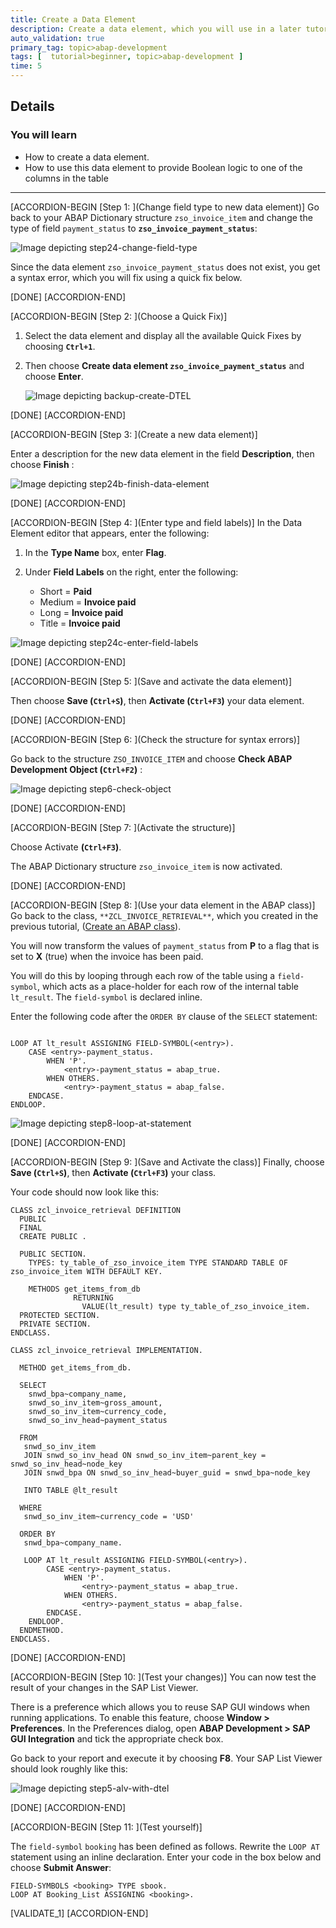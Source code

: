 ```yaml
---
title: Create a Data Element
description: Create a data element, which you will use in a later tutorial.
auto_validation: true
primary_tag: topic>abap-development
tags: [  tutorial>beginner, topic>abap-development ]
time: 5
---
```



## Details
### You will learn  
- How to create a data element.
- How to use this data element to provide Boolean logic to one of the columns in the table


---

[ACCORDION-BEGIN [Step 1: ](Change field type to new data element)]
Go back to your ABAP Dictionary structure `zso_invoice_item` and change the type of field `payment_status` to **`zso_invoice_payment_status`**:

![Image depicting step24-change-field-type](step24-change-field-type.png)

Since the data element `zso_invoice_payment_status` does not exist, you get a syntax error, which you will fix using a quick fix below.

[DONE]
[ACCORDION-END]

[ACCORDION-BEGIN [Step 2: ](Choose a Quick Fix)]

1. Select the data element and display all the available Quick Fixes by choosing **`Ctrl+1`**.

2. Then choose **Create data element `zso_invoice_payment_status`** and choose **Enter**.

    ![Image depicting backup-create-DTEL](backup-create-DTEL.png)

[DONE]
[ACCORDION-END]

[ACCORDION-BEGIN [Step 3: ](Create a new data element)]

Enter a description for the new data element in the field **Description**, then choose **Finish** :

![Image depicting step24b-finish-data-element](step24b-finish-data-element.png)

[DONE]
[ACCORDION-END]

[ACCORDION-BEGIN [Step 4: ](Enter type and field labels)]
In the Data Element editor that appears, enter the following:

1. In the **Type Name** box, enter **Flag**.

2. Under **Field Labels** on the right, enter the following:
	- Short = **Paid**
	- Medium = **Invoice paid**
	- Long = **Invoice paid**
	- Title = **Invoice paid**

![Image depicting step24c-enter-field-labels](step24c-enter-field-labels.png)

[DONE]
[ACCORDION-END]

[ACCORDION-BEGIN [Step 5: ](Save and activate the data element)]

Then choose **Save (`Ctrl+S`)**, then **Activate (`Ctrl+F3`)** your data element.

[DONE]
[ACCORDION-END]

[ACCORDION-BEGIN [Step 6: ](Check the structure for syntax errors)]

Go back to the structure `ZSO_INVOICE_ITEM` and choose **Check ABAP Development Object (`Ctrl+F2`)** :

![Image depicting step6-check-object](step6-check-object.png)

[DONE]
[ACCORDION-END]

[ACCORDION-BEGIN [Step 7: ](Activate the structure)]

Choose Activate **(`Ctrl+F3`)**.

The ABAP Dictionary structure `zso_invoice_item` is now activated.

[DONE]
[ACCORDION-END]

[ACCORDION-BEGIN [Step 8: ](Use your data element in the ABAP class)]
Go back to the class, `**ZCL_INVOICE_RETRIEVAL**`, which you created in the previous tutorial, ([Create an ABAP class](https://developers.sap.com/tutorials/abap-dev-create-new-class.html)).

You will now transform the values of `payment_status` from **P** to a flag that is set to **X** (true) when the invoice has been paid.

You will do this by looping through each row of the table using a `field-symbol`, which acts as a place-holder for each row of the internal table `lt_result`. The `field-symbol` is declared inline.

Enter the following code after the `ORDER BY` clause of the `SELECT` statement:

```ABAP

LOOP AT lt_result ASSIGNING FIELD-SYMBOL(<entry>).
    CASE <entry>-payment_status.
        WHEN 'P'.
            <entry>-payment_status = abap_true.
        WHEN OTHERS.
            <entry>-payment_status = abap_false.
    ENDCASE.
ENDLOOP.

```

![Image depicting step8-loop-at-statement](step8-loop-at-statement.png)

[DONE]
[ACCORDION-END]

[ACCORDION-BEGIN [Step 9: ](Save and Activate the class)]
Finally, choose **Save (`Ctrl+S`)**, then **Activate (`Ctrl+F3`)** your class.

Your code should now look like this:

```ABAP
CLASS zcl_invoice_retrieval DEFINITION
  PUBLIC
  FINAL
  CREATE PUBLIC .

  PUBLIC SECTION.
    TYPES: ty_table_of_zso_invoice_item TYPE STANDARD TABLE OF zso_invoice_item WITH DEFAULT KEY.

    METHODS get_items_from_db
              RETURNING
                VALUE(lt_result) type ty_table_of_zso_invoice_item.
  PROTECTED SECTION.
  PRIVATE SECTION.
ENDCLASS.

CLASS zcl_invoice_retrieval IMPLEMENTATION.

  METHOD get_items_from_db.

  SELECT
    snwd_bpa~company_name,
    snwd_so_inv_item~gross_amount,
    snwd_so_inv_item~currency_code,
    snwd_so_inv_head~payment_status

  FROM
   snwd_so_inv_item
   JOIN snwd_so_inv_head ON snwd_so_inv_item~parent_key = snwd_so_inv_head~node_key
   JOIN snwd_bpa ON snwd_so_inv_head~buyer_guid = snwd_bpa~node_key

   INTO TABLE @lt_result

  WHERE
   snwd_so_inv_item~currency_code = 'USD'

  ORDER BY
   snwd_bpa~company_name.

   LOOP AT lt_result ASSIGNING FIELD-SYMBOL(<entry>).
        CASE <entry>-payment_status.
            WHEN 'P'.
                <entry>-payment_status = abap_true.
            WHEN OTHERS.
                <entry>-payment_status = abap_false.
        ENDCASE.
    ENDLOOP.
  ENDMETHOD.
ENDCLASS.
```

[DONE]
[ACCORDION-END]

[ACCORDION-BEGIN [Step 10: ](Test your changes)]
You can now test the result of your changes in the SAP List Viewer.

There is a preference which allows you to reuse SAP GUI windows when running applications. To enable this feature, choose **Window > Preferences**. In the Preferences dialog, open **ABAP Development > SAP GUI Integration** and tick the appropriate check box.

Go back to your report and execute it by choosing **F8**. Your SAP List Viewer should look roughly like this:

![Image depicting step5-alv-with-dtel](step5-alv-with-dtel.png)

[DONE]
[ACCORDION-END]

[ACCORDION-BEGIN [Step 11: ](Test yourself)]

The `field-symbol` `booking` has been defined as follows. Rewrite the `LOOP AT` statement using an inline declaration. Enter your code in the box below and choose **Submit Answer**:

```ABAP
FIELD-SYMBOLS <booking> TYPE sbook.
LOOP AT Booking_List ASSIGNING <booking>.
```

[VALIDATE_1]
[ACCORDION-END]
